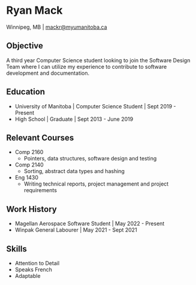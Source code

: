 Ryan Mack
=========
Winnipeg, MB | mackr@myumanitoba.ca 

Objective
---------
A third year Computer Science student looking to join the Software Design Team where I can utilize my experience to contribute to software development and documentation.

Education
---------
- University of Manitoba | Computer Science Student | Sept 2019 - Present
- High School | Graduate | Sept 2013 - June 2019

Relevant Courses
---------------
- Comp 2160
  - Pointers, data structures, software design and testing
- Comp 2140
  - Sorting, abstract data types and hashing  
- Eng 1430
  - Writing technical reports, project management and project requirements

Work History
------------
- Magellan Aerospace Software Student | May 2022 - Present
- Winpak General Labourer | May 2021 - Sept 2021

Skills
------
- Attention to Detail
- Speaks French
- Adaptable
